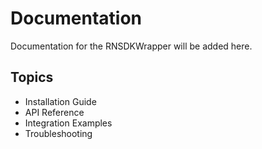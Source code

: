 # Documentation

Documentation for the RNSDKWrapper will be added here.

## Topics

- Installation Guide
- API Reference
- Integration Examples
- Troubleshooting
